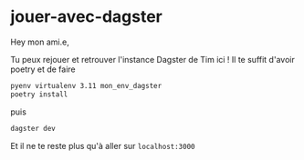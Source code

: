 # jouer-avec-dagster

Hey mon ami.e, 

Tu peux rejouer et retrouver l'instance Dagster de Tim ici !
Il te suffit d'avoir poetry et de faire 

```bash
pyenv virtualenv 3.11 mon_env_dagster
poetry install
```

puis 

```bash
dagster dev
```

Et il ne te reste plus qu'à aller sur `localhost:3000`
